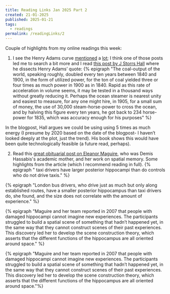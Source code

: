 ```yaml
---
title: Reading Links Jan 2025 Part 2
created: 21-01-2025
published: 2025-01-21
tags:
  - readings
permalink: /readingLinks/2
---
```

Couple of highlights from my online readings this week:
1. I see the Henry Adams curve [mentioned](https://worksinprogress.co/issue/interview-jstorrshall/) a [lot](https://worksinprogress.co/issue/making-energy-too-cheap-to-meter/); I think one of those posts led me to search a bit more and I read [this post by J Storrs Hall](https://wimflyc.blogspot.com/2021/01/the-henry-adams-curve-closer-look.html) where he dissects Henry Adams’ quote:
{% epigraph "The coal-output of the world, speaking roughly, doubled every ten years between 1840 and 1900, in the form of utilized power, for the ton of coal yielded three or four times as much power in 1900 as in 1840. Rapid as this rate of acceleration in volume seems, it may be tested in a thousand ways without greatly reducing it. Perhaps the ocean steamer is nearest unity and easiest to measure, for any one might hire, in 1905, for a small sum of money, the use of 30,000 steam-horse-power to cross the ocean, and by halving this figure every ten years, he got back to 234 horse-power for 1835, which was accuracy enough for his purposes" %}

In the blogpost, Hall argues we could be using using 5 times as much energy (I presume by 2020 based on the date of the blogpost- I haven’t looked deeply at the plot, just the trend). His book shows this would have been quite technologically feasible (a future read, perhaps).

2. Read this [great obituarial post on Eleanor Maguire](https://www.thetransmitter.org/memory/remembering-eleanor-maguire-trailblazer-of-human-memory/), who was Demis Hassabis's academic mother, and her work on spatial memory. Some highlights from the article (which I recommend reading in full).
{% epigraph " taxi drivers have larger posterior hippocampi than do controls who do not drive taxis." %}

{% epigraph "London bus drivers, who drive just as much but only along established routes, have a smaller posterior hippocampus than taxi drivers do, she found, and the size does not correlate with the amount of experience." %}

{% epigraph "Maguire and her team reported in 2007 that people with damaged hippocampi cannot imagine new experiences. The participants struggled to build a spatial scene of something that hadn’t happened yet, in the same way that they cannot construct scenes of their past experiences. This discovery led her to develop the scene construction theory, which asserts that the different functions of the hippocampus are all oriented around space." %}

{% epigraph "Maguire and her team reported in 2007 that people with damaged hippocampi cannot imagine new experiences. The participants struggled to build a spatial scene of something that hadn’t happened yet, in the same way that they cannot construct scenes of their past experiences. This discovery led her to develop the scene construction theory, which asserts that the different functions of the hippocampus are all oriented around space."%}

